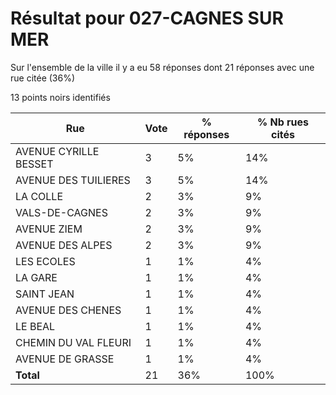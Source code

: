 # Résultat pour 027-CAGNES SUR MER

Sur l'ensemble de la ville il y a eu 58 réponses dont 21 réponses avec une rue citée (36%)

13 points noirs identifiés

| Rue | Vote | % réponses | % Nb rues cités|
|-----|------|------------|----------------|
| AVENUE CYRILLE BESSET | 3 | 5% | 14%|
| AVENUE DES TUILIERES | 3 | 5% | 14%|
| LA COLLE | 2 | 3% | 9%|
| VALS-DE-CAGNES | 2 | 3% | 9%|
| AVENUE ZIEM | 2 | 3% | 9%|
| AVENUE DES ALPES | 2 | 3% | 9%|
| LES ECOLES | 1 | 1% | 4%|
| LA GARE | 1 | 1% | 4%|
| SAINT JEAN | 1 | 1% | 4%|
| AVENUE DES CHENES | 1 | 1% | 4%|
| LE BEAL | 1 | 1% | 4%|
| CHEMIN DU VAL FLEURI | 1 | 1% | 4%|
| AVENUE DE GRASSE | 1 | 1% | 4%|
| **Total** | 21 | 36% | 100%|

